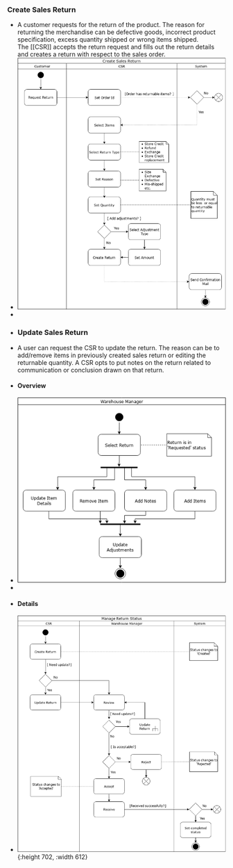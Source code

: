 ### Create Sales Return
- A customer requests for the return of the product. The reason for returning the merchandise can be defective goods, incorrect product specification, excess quantity shipped or wrong items shipped. The [[CSR]] accepts the return request and fills out the return details and creates a return with respect to the sales order.
- ![order-return-create_level3](../assets/order-return-create_level3.png)
-
- ### Update Sales Return
- A user can request the CSR to update the return. The reason can be to add/remove items in previously created sales return or editing the returnable quantity. A CSR opts to put notes on the return related to communication or conclusion drawn on that return.
- #### Overview
- ![order-return-update_level2.png](../assets/order-return-update_level2.png)
-
- #### Details
- ![order-return-update_level3.png](../assets/order-return-update_level3.png){:height 702, :width 612}